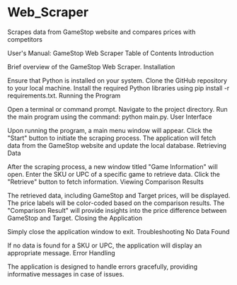 # Web_Scraper
Scrapes data from GameStop website and compares prices with competitors 

User's Manual: GameStop Web Scraper
Table of Contents
Introduction

Brief overview of the GameStop Web Scraper.
Installation

Ensure that Python is installed on your system.
Clone the GitHub repository to your local machine.
Install the required Python libraries using pip install -r requirements.txt.
Running the Program

Open a terminal or command prompt.
Navigate to the project directory.
Run the main program using the command: python main.py.
User Interface

Upon running the program, a main menu window will appear.
Click the "Start" button to initiate the scraping process.
The application will fetch data from the GameStop website and update the local database.
Retrieving Data

After the scraping process, a new window titled "Game Information" will open.
Enter the SKU or UPC of a specific game to retrieve data.
Click the "Retrieve" button to fetch information.
Viewing Comparison Results

The retrieved data, including GameStop and Target prices, will be displayed.
The price labels will be color-coded based on the comparison results.
The "Comparison Result" will provide insights into the price difference between GameStop and Target.
Closing the Application

Simply close the application window to exit.
Troubleshooting
No Data Found

If no data is found for a SKU or UPC, the application will display an appropriate message.
Error Handling

The application is designed to handle errors gracefully, providing informative messages in case of issues.

